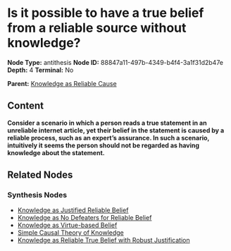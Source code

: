 # Is it possible to have a true belief from a reliable source without knowledge?

**Node Type:** antithesis
**Node ID:** 88847a11-497b-4349-b4f4-3a1f31d2b47e
**Depth:** 4
**Terminal:** No

**Parent:** [Knowledge as Reliable Cause](knowledge-as-reliable-cause-synthesis-0bd02f21-7c76-4ec5-a53c-9ebba54cc773.md)

## Content

**Consider a scenario in which a person reads a true statement in an unreliable internet article, yet their belief in the statement is caused by a reliable process, such as an expert’s assurance. In such a scenario, intuitively it seems the person should not be regarded as having knowledge about the statement.**

## Related Nodes

### Synthesis Nodes

- [Knowledge as Justified Reliable Belief](knowledge-as-justified-reliable-belief-synthesis-98f9b13a-5739-4fd6-a1c6-36d0f27fc8c1.md)
- [Knowledge as No Defeaters for Reliable Belief](knowledge-as-no-defeaters-for-reliable-belief-synthesis-8e31c86b-fa92-4150-9b3f-489e27554f03.md)
- [Knowledge as Virtue-based Belief](knowledge-as-virtue-based-belief-synthesis-62e262d1-ae89-4952-8a02-78e8f0498052.md)
- [Simple Causal Theory of Knowledge](simple-causal-theory-of-knowledge-synthesis-cfabb998-c79d-4f5a-b122-a1f2cc2298e7.md)
- [Knowledge as Reliable True Belief with Robust Justification](knowledge-as-reliable-true-belief-with-robust-justification-synthesis-30cc45db-b132-494c-8fb3-1f72aaaac628.md)
